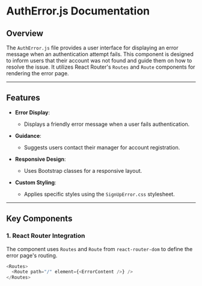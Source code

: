 # AuthError.js Documentation

## Overview

The `AuthError.js` file provides a user interface for displaying an error message when an authentication attempt fails. This component is designed to inform users that their account was not found and guide them on how to resolve the issue. It utilizes React Router's `Routes` and `Route` components for rendering the error page.

---

## Features

- **Error Display**:
  - Displays a friendly error message when a user fails authentication.
  
- **Guidance**:
  - Suggests users contact their manager for account registration.

- **Responsive Design**:
  - Uses Bootstrap classes for a responsive layout.

- **Custom Styling**:
  - Applies specific styles using the `SignUpError.css` stylesheet.

---

## Key Components

### 1. **React Router Integration**

The component uses `Routes` and `Route` from `react-router-dom` to define the error page's routing.

```javascript
<Routes>
  <Route path="/" element={<ErrorContent />} />
</Routes>
